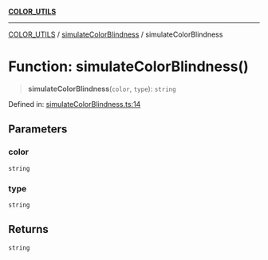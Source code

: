 [**COLOR_UTILS**](../../README.md)

***

[COLOR_UTILS](../../README.md) / [simulateColorBlindness](../README.md) / simulateColorBlindness

# Function: simulateColorBlindness()

> **simulateColorBlindness**(`color`, `type`): `string`

Defined in: [simulateColorBlindness.ts:14](https://github.com/dailker/everyutil/blob/8ebd741383aff061deffff96bf58a9059d1b9944/src/color/simulateColorBlindness.ts#L14)

## Parameters

### color

`string`

### type

`string`

## Returns

`string`
